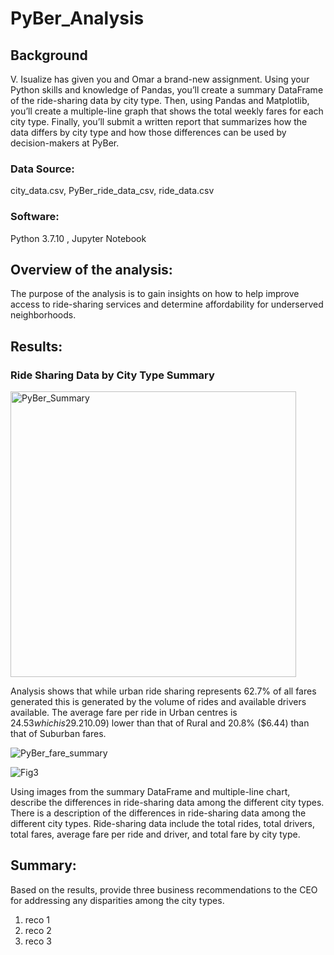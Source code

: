 # PyBer_Analysis

## **Background**
V. Isualize has given you and Omar a brand-new assignment. Using your Python skills and knowledge of Pandas, you’ll create a summary DataFrame of the ride-sharing data by city type. Then, using Pandas and Matplotlib, you’ll create a multiple-line graph that shows the total weekly fares for each city type. Finally, you’ll submit a written report that summarizes how the data differs by city type and how those differences can be used by decision-makers at PyBer.

### **Data Source:** 
city_data.csv, PyBer_ride_data_csv, ride_data.csv

### **Software:**
Python 3.7.10 , Jupyter Notebook

## **Overview of the analysis:**
The purpose of the analysis is to gain insights on how to help improve access to ride-sharing services and determine affordability for underserved neighborhoods.

## **Results:**

### Ride Sharing Data by City Type Summary
<img width="457" alt="PyBer_Summary" src="https://user-images.githubusercontent.com/89538802/134794128-2fd9c52c-66cd-45b8-82d2-0b67315a54ec.PNG">

Analysis shows that while urban ride sharing represents 62.7% of all fares generated this is generated by the volume of rides and available drivers available.   The average fare per ride in Urban centres is $24.53 which is 29.2% ($10.09) lower than that of Rural and 20.8% ($6.44) than that of Suburban fares. 

![PyBer_fare_summary](https://user-images.githubusercontent.com/89538802/134794389-65d2c3a1-7f64-488a-acf3-de80466c6ac1.png)


![Fig3](https://user-images.githubusercontent.com/89538802/134794159-76e52e3d-5de3-4d45-b817-3888fa187a5a.png)


Using images from the summary DataFrame and multiple-line chart, describe the differences in ride-sharing data among the different city types.
There is a description of the differences in ride-sharing data among the different city types. Ride-sharing data include the total rides, total drivers, total fares, average fare per ride and driver, and total fare by city type.

## **Summary:**

Based on the results, provide three business recommendations to the CEO for addressing any disparities among the city types.
1. reco 1
2. reco 2
3. reco 3
